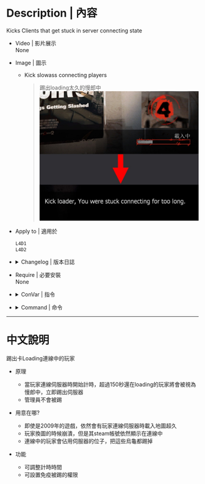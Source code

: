 # Description | 內容
Kicks Clients that get stuck in server connecting state

* Video | 影片展示
<br/>None

* Image | 圖示
	* Kick slowass connecting players
        > 踢出loading太久的慢郎中
	    <br/>![l4d_kickloadstuckers_1](image/l4d_kickloadstuckers_1.jpg)

* Apply to | 適用於
    ```
    L4D1
    L4D2
    ```

* <details><summary>Changelog | 版本日誌</summary>

	```php
	//AtomicStryker @ 2009-2012
	//HarryPotter @ 2022-2023
	```
	* v1.3 (2023-6-9)
		* Remake code, convert code to latest syntax
		* Fix warnings when compiling on SourceMod 1.11.
		* Optimize code and improve performance
		* Add cvars

	* v1.0.8
        * [Original Plugin by AtomicStryker](https://forums.alliedmods.net/showthread.php?t=103203)
</details>

* Require | 必要安裝
<br/>None

* <details><summary>ConVar | 指令</summary>

	* cfg/sourcemod/l4d_kickloadstuckers.cfg
        ```php
		// How long before a connected but not ingame player is kicked. (default 150) 
		l4d_kickloadstuckers_duration "150"

		// Players with these flags have immune to be kicked. (Empty = Everyone, -1: Nobody)
		l4d_kickloadstuckers_immune_access_flag "z"
		```
</details>

* <details><summary>Command | 命令</summary>

	* **Kicks everyone Connected but not ingame (Adm required: ADMFLAG_KICK)**
		```php
		sm_kickloading
		sm_kickloader
		```
</details>

- - - -
# 中文說明
踢出卡Loading連線中的玩家

* 原理
    * 當玩家連線伺服器時開始計時，超過150秒還在loading的玩家將會被視為慢郎中，立即踢出伺服器
    * 管理員不會被踢

* 用意在哪?
	* 即使是2009年的遊戲，依然會有玩家連線伺服器時載入地圖超久
	* 玩家換圖的時候崩潰，但是其steam帳號依然顯示在連線中
	* 連線中的玩家會佔用伺服器的位子，把這些烏龜都踢掉

* 功能
	* 可調整計時時間
	* 可設置免疫被踢的權限